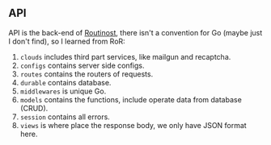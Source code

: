 ## API

API is the back-end of [Routinost](https://routinost.com), there isn't a convention for Go (maybe just I don't find), so I learned from RoR:

1. `clouds` includes third part services, like mailgun and recaptcha.
2. `configs` contains server side configs.
3. `routes` contains the routers of requests.
4. `durable` contains database.
5. `middlewares` is unique Go.
6. `models` contains the functions, include operate data from database (CRUD).
7. `session` contains all errors.
8. `views` is where place the response body, we only have JSON format here.
